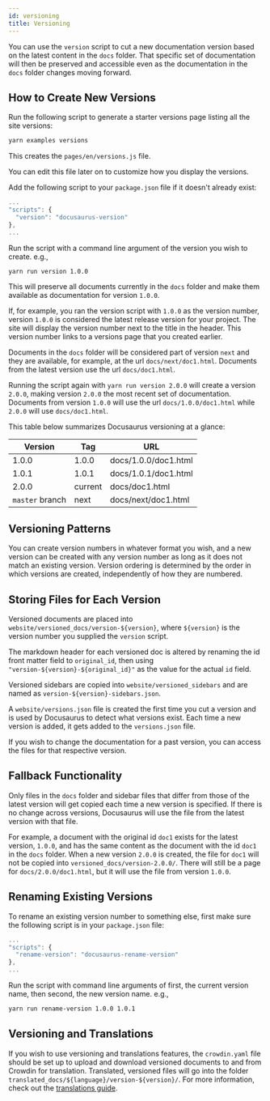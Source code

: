 ```yaml
---
id: versioning
title: Versioning
---
```

You can use the `version` script to cut a new documentation version based on the latest content in the `docs` folder. That specific set of documentation will then be preserved and accessible even as the documentation in the `docs` folder changes moving forward.

## How to Create New Versions

Run the following script to generate a starter versions page listing all the site versions:

```bash
yarn examples versions
```

This creates the `pages/en/versions.js` file.

You can edit this file later on to customize how you display the versions.

Add the following script to your `package.json` file if it doesn't already exist:

```js
...
"scripts": {
  "version": "docusaurus-version"
},
...
```

Run the script with a command line argument of the version you wish to create. e.g.,

```bash
yarn run version 1.0.0
```

This will preserve all documents currently in the `docs` folder and make them available as documentation for version `1.0.0`.

If, for example, you ran the version script with `1.0.0` as the version number, version `1.0.0` is considered the latest release version for your project. The site will display the version number next to the title in the header. This version number links to a versions page that you created earlier.

Documents in the `docs` folder will be considered part of version `next` and they are available, for example, at the url `docs/next/doc1.html`. Documents from the latest version use the url `docs/doc1.html`.

Running the script again with `yarn run version 2.0.0` will create a version `2.0.0`, making version `2.0.0` the most recent set of documentation. Documents from version `1.0.0` will use the url `docs/1.0.0/doc1.html` while `2.0.0` will use `docs/doc1.html`.

This table below summarizes Docusaurus versioning at a glance:

| Version         | Tag     | URL                  |
| --------------- | ------- | -------------------- |
| 1.0.0           | 1.0.0   | docs/1.0.0/doc1.html |
| 1.0.1           | 1.0.1   | docs/1.0.1/doc1.html |
| 2.0.0           | current | docs/doc1.html       |
| `master` branch | next    | docs/next/doc1.html  |

## Versioning Patterns

You can create version numbers in whatever format you wish, and a new version can be created with any version number as long as it does not match an existing version. Version ordering is determined by the order in which versions are created, independently of how they are numbered.

## Storing Files for Each Version

Versioned documents are placed into `website/versioned_docs/version-${version}`, where `${version}` is the version number you supplied the `version` script.

The markdown header for each versioned doc is altered by renaming the id front matter field to `original_id`, then using `"version-${version}-${original_id}"` as the value for the actual `id` field.

Versioned sidebars are copied into `website/versioned_sidebars` and are named as `version-${version}-sidebars.json`.

A `website/versions.json` file is created the first time you cut a version and is used by Docusaurus to detect what versions exist. Each time a new version is added, it gets added to the `versions.json` file.

If you wish to change the documentation for a past version, you can access the files for that respective version.

## Fallback Functionality

Only files in the `docs` folder and sidebar files that differ from those of the latest version will get copied each time a new version is specified. If there is no change across versions, Docusaurus will use the file from the latest version with that file.

For example, a document with the original id `doc1` exists for the latest version, `1.0.0`, and has the same content as the document with the id `doc1` in the `docs` folder. When a new version `2.0.0` is created, the file for `doc1` will not be copied into `versioned_docs/version-2.0.0/`. There will still be a page for `docs/2.0.0/doc1.html`, but it will use the file from version `1.0.0`.

## Renaming Existing Versions

To rename an existing version number to something else, first make sure the following script is in your `package.json` file:

```js
...
"scripts": {
  "rename-version": "docusaurus-rename-version"
},
...
```

Run the script with command line arguments of first, the current version name, then second, the new version name. e.g.,

```bash
yarn run rename-version 1.0.0 1.0.1
```

## Versioning and Translations

If you wish to use versioning and translations features, the `crowdin.yaml` file should be set up to upload and download versioned documents to and from Crowdin for translation. Translated, versioned files will go into the folder `translated_docs/${language}/version-${version}/`. For more information, check out the [translations guide](guides-translation.md).